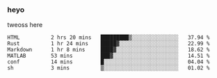### heyo
tweoss here

<!--START_SECTION:waka-->

```text
HTML          2 hrs 20 mins   █████████▒░░░░░░░░░░░░░░░   37.94 %
Rust          1 hr 24 mins    █████▓░░░░░░░░░░░░░░░░░░░   22.99 %
Markdown      1 hr 8 mins     ████▓░░░░░░░░░░░░░░░░░░░░   18.62 %
MATLAB        53 mins         ███▓░░░░░░░░░░░░░░░░░░░░░   14.51 %
conf          14 mins         █░░░░░░░░░░░░░░░░░░░░░░░░   04.04 %
sh            3 mins          ▒░░░░░░░░░░░░░░░░░░░░░░░░   01.02 %
```

<!--END_SECTION:waka-->

<!--
**Tweoss/tweoss** is a ✨ _special_ ✨ repository because its `README.md` (this file) appears on your GitHub profile.

Here are some ideas to get you started:

- 🔭 I’m currently working on ...
- 🌱 I’m currently learning ...
- 👯 I’m looking to collaborate on ...
- 🤔 I’m looking for help with ...
- 💬 Ask me about ...
- 📫 How to reach me: ...
- 😄 Pronouns: ...
- ⚡ Fun fact: ...
-->
